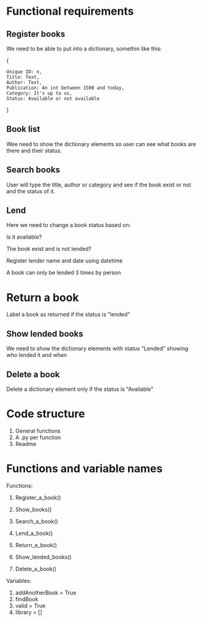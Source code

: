 #  Functional requirements

## Register books

We need to be able to put into a dictionary, somethin like this:

{


    Unique ID: n, 
    Title: Text, 
    Author: Text,
    Publication: An int between 1500 and today,
    Category: It's up to us,
    Status: Available or not available
}

## Book list

Wee need to show the dictionary elements so user can see what books are there and their status.

## Search books

User will type the title, author or category and see if the book exist or not and the status of it.

## Lend 

Here we need to change a book status based on:

Is it available?

The book exist and is not lended?

Register lender name and date using datetime

A book can only be lended 3 times by person

# Return a book

Label a book as returned if the status is "lended"

## Show lended books

We need to show the dictionary elements with status "Lended" showing who lended it and when

## Delete a book

Delete a dictionary element only if the status is "Available"

# Code structure

1. General functions
2. A .py per function
3. Readme

# Functions and variable names

Functions:

1. Register_a_book()

2. Show_books()

3. Search_a_book()

4. Lend_a_book()

5. Return_a_book()

6. Show_lended_books()

7. Delete_a_book()

Variables:

1. addAnotherBook = True
2. findBook
3. valid = True
4. library = []
